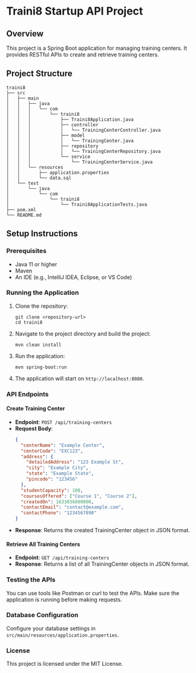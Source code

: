 # Traini8 Startup API Project

## Overview
This project is a Spring Boot application for managing training centers. It provides RESTful APIs to create and retrieve training centers.

## Project Structure
```
traini8
├── src
│   ├── main
│   │   ├── java
│   │   │   └── com
│   │   │       └── traini8
│   │   │           ├── Traini8Application.java
│   │   │           ├── controller
│   │   │           │   └── TrainingCenterController.java
│   │   │           ├── model
│   │   │           │   └── TrainingCenter.java
│   │   │           ├── repository
│   │   │           │   └── TrainingCenterRepository.java
│   │   │           └── service
│   │   │               └── TrainingCenterService.java
│   │   └── resources
│   │       ├── application.properties
│   │       └── data.sql
│   └── test
│       └── java
│           └── com
│               └── traini8
│                   └── Traini8ApplicationTests.java
├── pom.xml
└── README.md
```

## Setup Instructions

### Prerequisites
- Java 11 or higher
- Maven
- An IDE (e.g., IntelliJ IDEA, Eclipse, or VS Code)

### Running the Application
1. Clone the repository:
   ```
   git clone <repository-url>
   cd traini8
   ```

2. Navigate to the project directory and build the project:
   ```
   mvn clean install
   ```

3. Run the application:
   ```
   mvn spring-boot:run
   ```

4. The application will start on `http://localhost:8080`.

### API Endpoints

#### Create Training Center
- **Endpoint**: `POST /api/training-centers`
- **Request Body**: 
  ```json
  {
    "centerName": "Example Center",
    "centerCode": "EXC123",
    "address": {
      "detailedAddress": "123 Example St",
      "city": "Example City",
      "state": "Example State",
      "pincode": "123456"
    },
    "studentCapacity": 100,
    "coursesOffered": ["Course 1", "Course 2"],
    "createdOn": 1633036800000,
    "contactEmail": "contact@example.com",
    "contactPhone": "1234567890"
  }
  ```
- **Response**: Returns the created TrainingCenter object in JSON format.

#### Retrieve All Training Centers
- **Endpoint**: `GET /api/training-centers`
- **Response**: Returns a list of all TrainingCenter objects in JSON format.

### Testing the APIs
You can use tools like Postman or curl to test the APIs. Make sure the application is running before making requests.

### Database Configuration
Configure your database settings in `src/main/resources/application.properties`.

### License
This project is licensed under the MIT License.